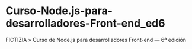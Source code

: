 # Curso-Node.js-para-desarrolladores-Front-end_ed6
FICTIZIA » Curso de Node.js para desarrolladores Front-end — 6ª edición
